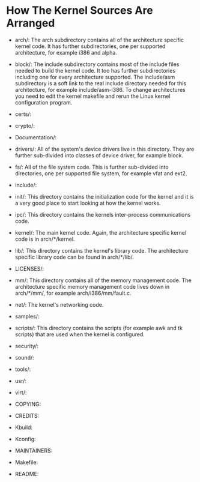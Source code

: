 # How The Kernel Sources Are Arranged

* arch/: The arch subdirectory contains all of the architecture specific kernel code. It has further subdirectories, one per supported architecture, for example i386 and alpha.
* block/: The include subdirectory contains most of the include files needed to build the kernel code. It too has further subdirectories including one for every architecture supported. The include/asm subdirectory is a soft link to the real include directory needed for this architecture, for example include/asm-i386. To change architectures you need to edit the kernel makefile and rerun the Linux kernel configuration program.
* certs/: 
* crypto/: 
* Documentation/: 
* drivers/: All of the system's device drivers live in this directory. They are further sub-divided into classes of device driver, for example block.
* fs/: All of the file system code. This is further sub-divided into directories, one per supported file system, for example vfat and ext2.
* include/: 
* init/: This directory contains the initialization code for the kernel and it is a very good place to start looking at how the kernel works.
* ipc/: This directory contains the kernels inter-process communications code.
* kernel/: The main kernel code. Again, the architecture specific kernel code is in arch/*/kernel.
* lib/: This directory contains the kernel's library code. The architecture specific library code can be found in arch/*/lib/.
* LICENSES/: 
* mm/: This directory contains all of the memory management code. The architecture specific memory management code lives down in arch/*/mm/, for example arch/i386/mm/fault.c.
* net/: The kernel's networking code.
* samples/: 
* scripts/: This directory contains the scripts (for example awk and tk scripts) that are used when the kernel is configured.
* security/: 
* sound/: 
* tools/: 
* usr/: 
* virt/: 
  

* COPYING: 
* CREDITS: 
* Kbuild: 
* Kconfig: 
* MAINTAINERS: 
* Makefile: 
* README: 


